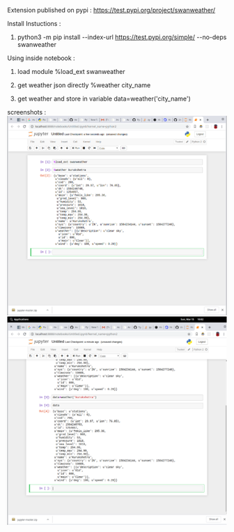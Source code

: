Extension published on pypi : https://test.pypi.org/project/swanweather/

Install Instuctions :
1) python3 -m pip install --index-url https://test.pypi.org/simple/ --no-deps swanweather

Using inside notebook :
1) load module 
    %load_ext swanweather

2) get weather 
    json directly %weather city_name

3) get weather and store in variable 
    data=weather('city_name')

screenshots : 
![alt text](one.png)
![alt text](two.png)